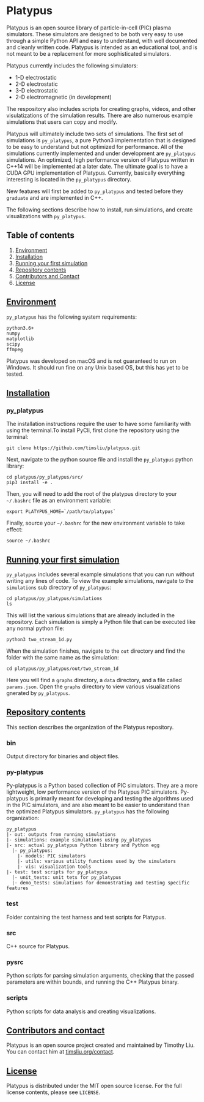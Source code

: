 # Platypus
Platypus is an open source library of particle-in-cell (PIC) plasma simulators.
These simulators are designed to be both very easy to use through a simple
Python API and easy to understand, with well documented and cleanly written
code. Platypus is intended as an educational tool, and is not meant to be
a replacement for more sophisticated simulators.

Platypus currently includes the following simulators:
* 1-D electrostatic
* 2-D electrostatic
* 3-D electrostatic
* 2-D electromagnetic (in development)

The respository also includes scripts for creating graphs, videos, and other
visulatizations of the simulation results. There are also numerous example
simulations that users can copy and modify.

Platypus will ultimately include two sets of simulations. The first set of
simulations is ```py_platypus```, a pure Python3 implementation that is 
designed to be easy to understand but not optimized for performance. All of the
simulations currently implemented and under development are ```py_platypus```
simulations. An optimized,  high performance version of Platypus written in 
C++14 will be implemented at a later date. The ultimate goal is to have a
CUDA GPU implementation of Platypus. Currently, basically everything interesting
is located in the ```py_platypus``` directory.

New features will first be added to ```py_platypus``` and tested 
before they ``graduate`` and are implemented in C++.

The following sections describe how to install, run simulations, and create
visualizations with ```py_platypus```.

## Table of contents
1. [Environment](#environment)
2. [Installation](#installation)
3. [Running your first simulation](#running-first-model)
4. [Repository contents](#repo-contents)
5. [Contributors and Contact](#contributors-and-contact)
6. [License](#license)

## [Environment](#environment)

```py_platypus``` has the following system requirements:

```
python3.6+
numpy
matplotlib
scipy
ffmpeg
```

Platypus was developed on macOS and is not guaranteed to run on Windows. It
should run fine on any Unix based OS, but this has yet to be tested.


## [Installation](#installation)

### py_platypus
The installation instructions require the user to have some familiarity with
using the terminal.To install PyCli, first clone the repository using the
terminal:

```
git clone https://github.com/timsliu/platypus.git
```

Next, navigate to the python source file and install the ```py_platypus```
python library:

```
cd platypus/py_platypus/src/
pip3 install -e .
```

Then, you will need to add the root of the platypus directory to your
```~/.bashrc``` file as an environment variable:

```
export PLATYPUS_HOME=`/path/to/platypus`
```

Finally, source your ```~/.bashrc``` for the new environment variable
to take effect:

```
source ~/.bashrc
```

## [Running your first simulation](#running-first-simu)
```py_platypus``` includes several example simulations that you can run without
writing any lines of code. To view the example simulations, navigate to the
```simulations``` sub directory of ```py_platypus```:

```
cd platypus/py_platypus/simulations
ls
```

This will list the various simulations that are already included in the
repository. Each simulation is simply a Python file that can be executed like
any normal python file:

```
python3 two_stream_1d.py
```

When the simulation finishes, navigate to the ```out``` directory and find 
the folder with the same name as the simulation:

```
cd platypus/py_platypus/out/two_stream_1d
```

Here you will find a ```graphs``` directory, a ```data``` directory, and a file
called ```params.json```. Open the ```graphs``` directory to view various
visualizations gnerated by ```py_platypus```.

## [Repository contents](#repo-contents)
This section describes the organization of the Platypus repository.

### bin
Output directory for binaries and object files.

### py-platypus
Py-platypus is a Python based collection of PIC simulators. They are a
more lightweight, low performance version of the Platypus PIC simulators.
Py-platypus is primarily meant for developing and testing the algorithms used
in the PIC simulators, and are also meant to be easier to understand than the
optimized Platypus simulators. ```py_platypus``` has the following organization:

```
py_platypus
|- out: outputs from running simulations
|- simulations: example simulations using py_platypus
|- src: actual py_platypus Python library and Python egg
  |- py_platypus:
    |- models: PIC simulators
    |- utils: various utility functions used by the simulators
    |- vis: visualization tools
|- test: test scripts for py_platypus
  |- unit_tests: unit tets for py_platypus
  |- demo_tests: simulations for demonstrating and testing specific features
```


### test
Folder containing the test harness and test scripts for Platypus.


### src
C++ source for Platypus.


### pysrc
Python scripts for parsing simulation arguments, checking that the passed
parameters are within bounds, and running the C++ Platypus binary.


### scripts
Python scripts for data analysis and creating visualizations.


## [Contributors and contact](#contributors-and-contact)
Platypus is an open source project created and maintained by Timothy Liu.
You can contact him at [timsliu.org/contact](timsliu.org/contact).

## [License](#license)
Platypus is distributed under the MIT open source license. For the full
license contents, please see `LICENSE`.

